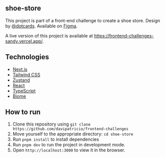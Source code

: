 ## shoe-store

This project is part of a front-end challenge to create a shoe store. Design by [@dotcards](https://www.figma.com/@dotcards). Available on [Figma](https://www.figma.com/community/file/1265518602582906441/frontend-challenge).

A live version of this project is available at https://frontend-challenges-sandy.vercel.app/.

## Technologies

- [Next.js](https://nextjs.org/)
- [Tailwind CSS](https://tailwindcss.com/)
- [Zustand](https://github.com/pmndrs/zustand)
- [React](https://react.dev/)
- [TypeScript](https://www.typescriptlang.org/)
- [Biome](https://biomejs.dev/)

## How to run

1. Clone this repository using `git clone https://github.com/davipatricio/frontend-challenges`
2. Move yourself to the appropriate directory: `cd shoe-store`
3. Run `pnpm install` to install dependencies
4. Run `pnpm dev` to run the project in development mode.
5. Open `http://localhost:3000` to view it in the browser.
